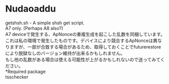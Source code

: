 # Nudaoaddu
getshsh.sh - A simple shsh get script.<br>
A7 only. (Perhaps A8 also?)<br>
A7 deviceで発生する、ApNonceの重複生成を起こした乱数を同梱しています。<br>
これは私の環境で発生したものです。デバイスにより競合するApNonceは異なりますが、一部が合致する場合があるため、取得しておくことでfuturerestoreにより脱獄なしのバージョン維持が出来るかもしれません。<br>
もし他の乱数がある場合は使える可能性が上がるかもしれないので送ってみてください。<br>
*Required package<br>
tsschecker
